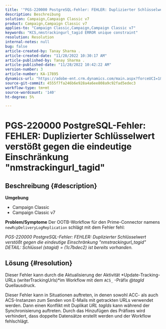 ```yaml
---
title: '"PGS-220000 PostgreSQL-Fehler: FEHLER: Duplizierter Schlüsselwert verstößt gegen die eindeutige Einschränkung \"nmstrackingurl_tagid\"'
description: Beschreibung
solution: Campaign,Campaign Classic v7
product: Campaign,Campaign Classic v7
applies-to: "Campaign Classic,Campaign,Campaign Classic v7"
keywords: "KCS,nmstrackingurl_tagid ERROR unique constraint"
resolution: Resolution
internal-notes: null
bug: false
article-created-by: Tanay Sharma .
article-created-date: "11/28/2022 10:30:17 AM"
article-published-by: Tanay Sharma .
article-published-date: "11/28/2022 10:42:22 AM"
version-number: 3
article-number: KA-17895
dynamics-url: "https://adobe-ent.crm.dynamics.com/main.aspx?forceUCI=1&pagetype=entityrecord&etn=knowledgearticle&id=71f5a1a5-076f-ed11-9562-6045bd006239"
source-git-commit: 4555f7fa246b6e928a4a6ee808a9c92fad5edec3
workflow-type: tm+mt
source-wordcount: '140'
ht-degree: 5%

---
```


# PGS-220000 PostgreSQL-Fehler: FEHLER: Duplizierter Schlüsselwert verstößt gegen die eindeutige Einschränkung &quot;nmstrackingurl_tagid&quot;

## Beschreibung {#description}

<b>Umgebung</b>
- Campaign Classic
- Campaign Classic v7



<b>Problem/Symptome</b>
Der OOTB-Workflow für den Prime-Connector namens `newRcpDeliveryLogReplication` schlägt mit dem Fehler fehl:

*PGS-220000 PostgreSQL-Fehler: FEHLER: Duplizierter Schlüsselwert verstößt gegen die eindeutige Einschränkung &quot;nmstrackingurl_tagid&quot; DETAIL: Schlüssel (stagid) = (1c7bdec2) ist bereits vorhanden.*


## Lösung {#resolution}


Dieser Fehler kann durch die Aktualisierung der Aktivität *Update-Tracking-URLs (writerTrackingUrls)*im Workflow mit dem `ACS_` -Präfix *@tagId* Quellausdruck.

Dieser Fehler kann in Situationen auftreten, in denen sowohl ACC- als auch ACS-Instanzen zum Senden von E-Mails mit getrackten URLs verwendet werden. Dann einen Konflikt mit Duplikat *URL* *tagIds* kann während der Synchronisierung auftreten. Durch das Hinzufügen des Präfixes wird verhindert, dass doppelte Datensätze erstellt werden und der Workflow fehlschlägt.
